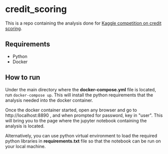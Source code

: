 # credit_scoring
This is a repo containing the analysis done for [Kaggle competition on credit scoring](https://www.kaggle.com/c/GiveMeSomeCredit/overview). 

## Requirements
- Python 
- Docker 

## How to run
Under the main directory where the <b>docker-compose.yml</b> file is located, run `docker-compose up`.
This will install the python requirements that the analysis needed into the docker container.

Once the docker container started, open any browser and go to http://localhost:8890 , and when prompted for password, key in "user". This will bring you to the page where the jupyter notebook containing the analysis is located.

Alternatively, you can use python virtual environment to load the required python libraries in <b>requirements.txt</b> file so that the notebook can be run on your local machine.

